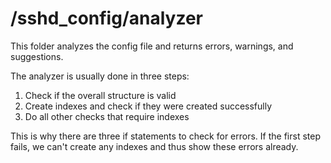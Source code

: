 # /sshd_config/analyzer

This folder analyzes the config file and returns errors, warnings, and suggestions.

The analyzer is usually done in three steps:

1. Check if the overall structure is valid
2. Create indexes and check if they were created successfully
3. Do all other checks that require indexes

This is why there are three if statements to check for errors.
If the first step fails, we can't create any indexes and thus show these errors already.

